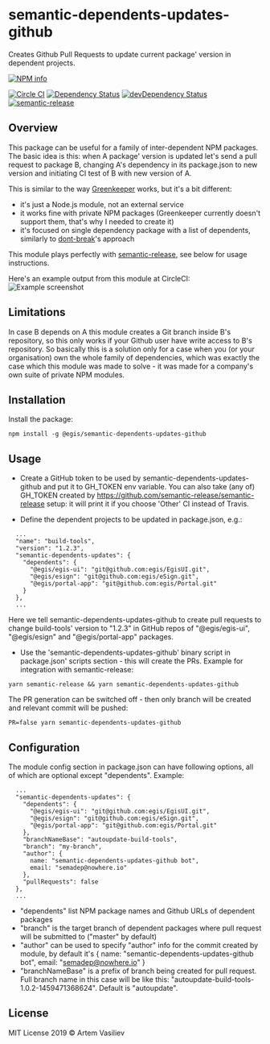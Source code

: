 # semantic-dependents-updates-github


Creates Github Pull Requests to update current package' version in dependent projects.

[![NPM info][nodei.co]][npm-url]

[![Circle CI](https://circleci.com/gh/egis/semantic-dependents-updates-github.svg?style=shield)](https://circleci.com/gh/egis/semantic-dependents-updates-github)
[![Dependency Status](https://david-dm.org/egis/semantic-dependents-updates-github.svg)](https://david-dm.org/egis/semantic-dependents-updates-github)
[![devDependency Status](https://david-dm.org/egis/semantic-dependents-updates-github/dev-status.svg)](https://david-dm.org/egis/semantic-dependents-updates-github#info=devDependencies)
[![semantic-release](https://img.shields.io/badge/%20%20%F0%9F%93%A6%F0%9F%9A%80-semantic--release-e10079.svg)](https://github.com/semantic-release/semantic-release)

## Overview
This package can be useful for a family of inter-dependent NPM packages. The basic idea is this: when A package'
version is updated let's send a pull request to package B, changing A's dependency in its package.json to new version
and initiating CI test of B with new version of A.

This is similar to the way [Greenkeeper](https://greenkeeper.io) works, but it's a bit different:
* it's just a Node.js module, not an external service
* it works fine with private NPM packages (Greenkeeper currently doesn't support them, that's why I needed to create it)
* it's focused on single dependency package with a list of dependents, similarly to [dont-break](https://www.npmjs.com/package/dont-break)'s approach

This module plays perfectly with [semantic-release](https://github.com/semantic-release/semantic-release), see below for usage instructions.

Here's an example output from this module at CircleCI:
![Example screenshot](http://content.screencast.com/users/artemv/folders/Jing/media/e5c2f093-44a6-489a-8a98-280609e87d40/00000623.png "Example screenshot")

## Limitations
In case B depends on A this module creates a Git branch inside B's repository, so this only works if your Github
user have write access to B's repository. So basically this is a solution only for a case when you (or your
organisation) own the whole family of dependencies, which was exactly the case which this module was made to solve -
it was made for a company's own suite of private NPM modules.

## Installation
Install the package:
```
npm install -g @egis/semantic-dependents-updates-github
```

## Usage

* Create a GitHub token to be used by semantic-dependents-updates-github and put it to GH_TOKEN env variable.
You can also take (any of) GH_TOKEN created by https://github.com/semantic-release/semantic-release setup: it will
print it if you choose 'Other' CI instead of Travis.

* Define the dependent projects to be updated in package.json, e.g.:
```
  ...
  "name": "build-tools",
  "version": "1.2.3",
  "semantic-dependents-updates": {
    "dependents": {
      "@egis/egis-ui": "git@github.com:egis/EgisUI.git",
      "@egis/esign": "git@github.com:egis/eSign.git",
      "@egis/portal-app": "git@github.com:egis/Portal.git"
    }
  },
  ...
```
Here we tell semantic-dependents-updates-github to create pull requests to change build-tools' version to "1.2.3" in
GitHub repos of "@egis/egis-ui", "@egis/esign" and "@egis/portal-app" packages.

* Use the 'semantic-dependents-updates-github' binary script in package.json' scripts section - this will create the 
PRs. Example for integration with semantic-release:
```
yarn semantic-release && yarn semantic-dependents-updates-github
```
The PR generation can be switched off - then only branch will be created and relevant commit will be pushed:
```
PR=false yarn semantic-dependents-updates-github
```
## Configuration

The module config section in package.json can have following options, all of which are optional except "dependents". Example:
```
  ...
  "semantic-dependents-updates": {
    "dependents": {
      "@egis/egis-ui": "git@github.com:egis/EgisUI.git",
      "@egis/esign": "git@github.com:egis/eSign.git",
      "@egis/portal-app": "git@github.com:egis/Portal.git"
    },
    "branchNameBase": "autoupdate-build-tools",
    "branch": "my-branch",
    "author": {
      name: "semantic-dependents-updates-github bot",
      email: "semadep@nowhere.io"
    },
    "pullRequests": false
  },
  ...
```
* "dependents" list NPM package names and Github URLs of dependent packages
* "branch" is the target branch of dependent packages where pull request will be submitted to ("master" by default)
* "author" can be used to specify "author" info for the commit created by module, by default it's { name: "semantic-dependents-updates-github bot", email: "semadep@nowhere.io" }
* "branchNameBase" is a prefix of branch being created for pull request. Full branch name in this case will be like this: "autoupdate-build-tools-1.0.2-1459471368624". Default is "autoupdate".

## License

MIT License 2019 © Artem Vasiliev


[nodei.co]: https://nodei.co/npm/@egis/semantic-dependents-updates-github.png
[npm-url]: https://npmjs.org/package/@egis/semantic-dependents-updates-github
